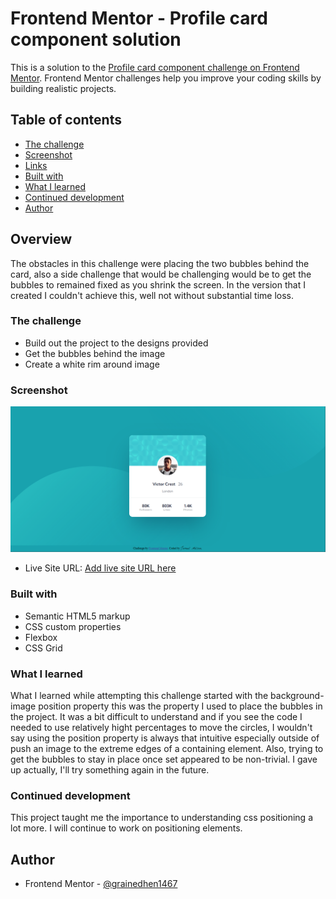 # Frontend Mentor - Profile card component solution

This is a solution to the [Profile card component challenge on Frontend Mentor](https://www.frontendmentor.io/challenges/profile-card-component-cfArpWshJ). Frontend Mentor challenges help you improve your coding skills by building realistic projects. 

## Table of contents

  - [The challenge](#the-challenge)
  - [Screenshot](#screenshot)
  - [Links](#links)
  - [Built with](#built-with)
  - [What I learned](#what-i-learned)
  - [Continued development](#continued-development)
  - [Author](#author)

## Overview

  The obstacles in this challenge were placing the two bubbles behind the card, also a side challenge that
  would be challenging would be to get the bubbles to remained fixed as you shrink the screen. In the version
  that I created I couldn't achieve this, well not without substantial time loss.

### The challenge

- Build out the project to the designs provided
- Get the bubbles behind the image
- Create a white rim around image

### Screenshot

![profile card component screenshot](<Screenshot 2023-12-25 120445.png>)

- Live Site URL: [Add live site URL here](https://grainedhen1467.github.io/profile-card-component/)

### Built with

- Semantic HTML5 markup
- CSS custom properties
- Flexbox
- CSS Grid

### What I learned

 What I learned while attempting this challenge started with the background-image position property
 this was the property I used to place the bubbles in the project. It was a bit difficult to understand
 and if you see the code I needed to use relatively hight percentages to move the circles, I wouldn't say
 using the position property is always that intuitive especially outside of push an image to the extreme 
 edges of a containing element. Also, trying to get the bubbles to stay in place once set appeared to be non-trivial. I gave up actually, I'll try something again in the future.

### Continued development

This project taught me the importance to understanding css positioning a lot more. I will continue to work on 
positioning elements.

## Author

- Frontend Mentor - [@grainedhen1467](https://www.frontendmentor.io/profile/grainedhen1467)